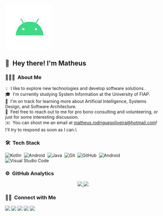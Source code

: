 
<div align='left'>
<img alt="Night Coding" src="https://raw.githubusercontent.com/MattyOliveira/MattyOliveira/main/assets/android_small.gif" width="150" align="top"/>
</div>

## 👋 &nbsp;Hey there! I'm Matheus

### 👨🏻‍💻 &nbsp;About Me

💡 &nbsp;I like to explore new technologies and develop software solutions.\
🎓 &nbsp;I'm currently studying System Information at the University of FIAP.\
🌱 &nbsp;I'm on track for learning more about Artificial Intelligence, Systems Design, and Software Architecture.\
💬 &nbsp;Feel free to reach out to me for pro bono consulting and volunteering, or just for some interesting discussion.\
✉️ &nbsp;You can shoot me an email at matheus.rodriguesoliveira@hotmail.com! I'll try to respond as soon as I can.\

### 🛠 &nbsp;Tech Stack

![Kotlin](https://img.shields.io/badge/-Kotlin-05122A?style=flat&logo=kotlin)&nbsp;
![Android](https://img.shields.io/badge/-Android-05122A?style=flat&logo=Android)&nbsp;
![Java](https://img.shields.io/badge/-Java-05122A?style=flat&logo=Java&logoColor=FFA518)&nbsp;
![Git](https://img.shields.io/badge/-Git-05122A?style=flat&logo=git)&nbsp;
![GitHub](https://img.shields.io/badge/-GitHub-05122A?style=flat&logo=github)&nbsp;
![Android](https://img.shields.io/badge/-AndroidStudio-05122A?style=flat&logo=android)&nbsp;
![Visual Studio Code](https://img.shields.io/badge/-Visual%20Studio%20Code-05122A?style=flat&logo=visual-studio-code&logoColor=007ACC)&nbsp;


### ⚙️ &nbsp;GitHub Analytics

<p align="center">
<a href="https://github.com/MattyOliveira">
  <img height="150" src="https://github-readme-stats-eight-theta.vercel.app/api?username=MattyOliveira&show_icons=true&theme=algolia&include_all_commits=true&count_private=true"/>
  <img height="150em" src="https://github-readme-stats-eight-theta.vercel.app/api/top-langs/?username=MattyOliveira&layout=compact&langs_count=8&theme=algolia"/>
</a>
</p>

### 🤝🏻 &nbsp;Connect with Me

<p align="left">
<a href="https://www.tit4nium.com"><img src="https://img.shields.io/badge/-tit4nium.com-3423A6?style=flat&logo=Google-Chrome&logoColor=white"/></a>
<a href="https://linkedin.com/in/matheusrodriguesoliveira"><img src="https://img.shields.io/badge/-Matheus Oliveira-0077B5?style=flat&logo=Linkedin&logoColor=white"/></a>
<a href="matheus.rodriguesoliveira@hotmail.com"><img src="https://img.shields.io/badge/-matheus.rodriguesoliveira@hotmail.com-D14836?style=flat&logo=Gmail&logoColor=white"/></a>
<a href="https://instagram.com/oliveira.matty"><img src="https://img.shields.io/badge/-@oliveira.matty-E4405F?style=flat&logo=Instagram&logoColor=white"/></a>
<a href="https://facebook.com/rodrigues.matty"><img src="https://img.shields.io/badge/-@rodrigues.matty-1877F2?style=flat&logo=Facebook&logoColor=white"/></a>
</p>
